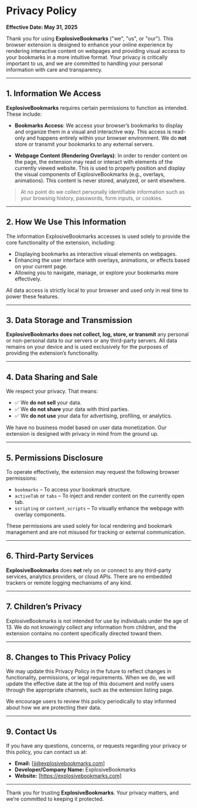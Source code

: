 # Privacy Policy

**Effective Date: May 31, 2025**

Thank you for using **ExplosiveBookmarks** ("we", "us", or "our"). This browser extension is designed to enhance your online experience by rendering interactive content on webpages and providing visual access to your bookmarks in a more intuitive format. Your privacy is critically important to us, and we are committed to handling your personal information with care and transparency.

---

## 1. Information We Access

**ExplosiveBookmarks** requires certain permissions to function as intended. These include:

- **Bookmarks Access**: We access your browser’s bookmarks to display and organize them in a visual and interactive way. This access is read-only and happens entirely within your browser environment. We do **not** store or transmit your bookmarks to any external servers.

- **Webpage Content (Rendering Overlays)**: In order to render content on the page, the extension may read or interact with elements of the currently viewed website. This is used to properly position and display the visual components of ExplosiveBookmarks (e.g., overlays, animations). This content is never stored, analyzed, or sent elsewhere.

> At no point do we collect personally identifiable information such as your browsing history, passwords, form inputs, or cookies.

---

## 2. How We Use This Information

The information ExplosiveBookmarks accesses is used solely to provide the core functionality of the extension, including:

- Displaying bookmarks as interactive visual elements on webpages.
- Enhancing the user interface with overlays, animations, or effects based on your current page.
- Allowing you to navigate, manage, or explore your bookmarks more effectively.

All data access is strictly local to your browser and used only in real time to power these features.

---

## 3. Data Storage and Transmission

**ExplosiveBookmarks does not collect, log, store, or transmit** any personal or non-personal data to our servers or any third-party servers. All data remains on your device and is used exclusively for the purposes of providing the extension’s functionality.

---

## 4. Data Sharing and Sale

We respect your privacy. That means:

- ✅ We **do not sell** your data.
- ✅ We **do not share** your data with third parties.
- ✅ We **do not use** your data for advertising, profiling, or analytics.

We have no business model based on user data monetization. Our extension is designed with privacy in mind from the ground up.

---

## 5. Permissions Disclosure

To operate effectively, the extension may request the following browser permissions:

- `bookmarks` – To access your bookmark structure.
- `activeTab` or `tabs` – To inject and render content on the currently open tab.
- `scripting` or `content_scripts` – To visually enhance the webpage with overlay components.

These permissions are used solely for local rendering and bookmark management and are not misused for tracking or external communication.

---

## 6. Third-Party Services

**ExplosiveBookmarks** does **not** rely on or connect to any third-party services, analytics providers, or cloud APIs. There are no embedded trackers or remote logging mechanisms of any kind.

---

## 7. Children’s Privacy

ExplosiveBookmarks is not intended for use by individuals under the age of 13. We do not knowingly collect any information from children, and the extension contains no content specifically directed toward them.

---

## 8. Changes to This Privacy Policy

We may update this Privacy Policy in the future to reflect changes in functionality, permissions, or legal requirements. When we do, we will update the effective date at the top of this document and notify users through the appropriate channels, such as the extension listing page.

We encourage users to review this policy periodically to stay informed about how we are protecting their data.

---

## 9. Contact Us

If you have any questions, concerns, or requests regarding your privacy or this policy, you can contact us at:

- **Email:** [jj@explosivebookmarks.com]
- **Developer/Company Name:** ExplosiveBookmarks
- **Website:** [https://explosivebookmarks.com]

---

Thank you for trusting **ExplosiveBookmarks**. Your privacy matters, and we’re committed to keeping it protected.
